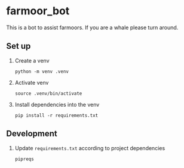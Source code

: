 # farmoor_bot

This is a bot to assist farmoors. If you are a whale please turn around.

## Set up

1. Create a venv

   ```
   python -m venv .venv
   ```

1. Activate venv

   ```
   source .venv/bin/activate
   ```

1. Install dependencies into the venv

   ```
   pip install -r requirements.txt
   ```

## Development

1. Update `requirements.txt` according to project dependencies

   ```
   pipreqs
   ```

